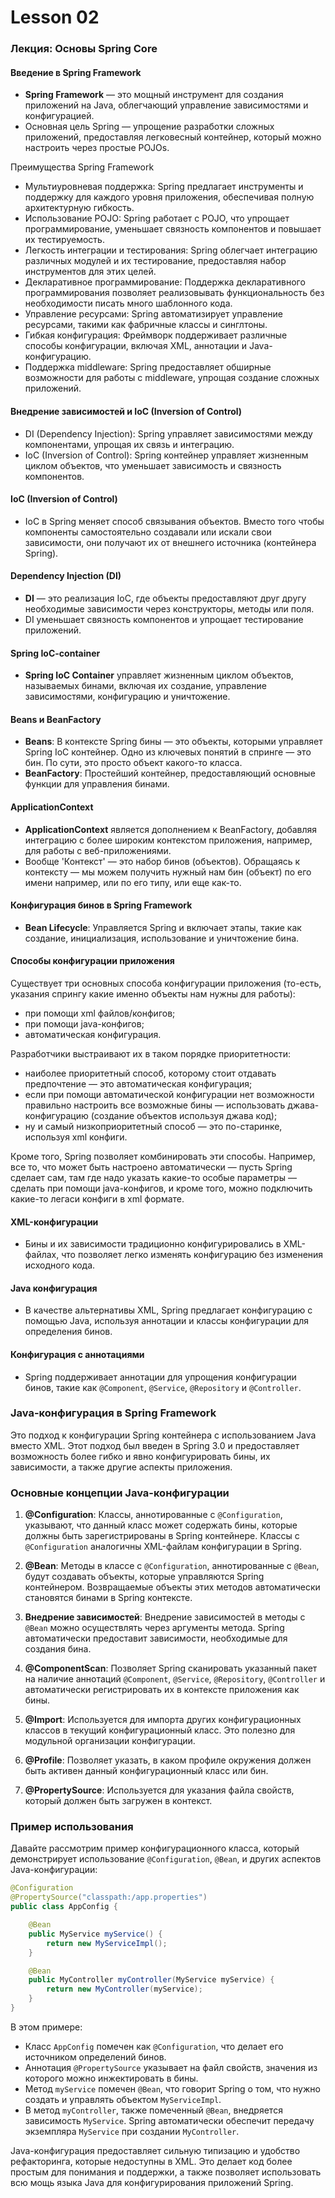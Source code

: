 # Lesson 02


### Лекция: Основы Spring Core

#### Введение в Spring Framework
- **Spring Framework** — это мощный инструмент для создания приложений на Java, облегчающий управление зависимостями и конфигурацией.
- Основная цель Spring — упрощение разработки сложных приложений, предоставляя легковесный контейнер, который можно настроить через простые POJOs.

Преимущества Spring Framework

- Мультиуровневая поддержка: Spring предлагает инструменты и поддержку для каждого уровня приложения, обеспечивая полную архитектурную гибкость.
- Использование POJO: Spring работает с POJO, что упрощает программирование, уменьшает связность компонентов и повышает их тестируемость.
- Легкость интеграции и тестирования: Spring облегчает интеграцию различных модулей и их тестирование, предоставляя набор инструментов для этих целей.
- Декларативное программирование: Поддержка декларативного программирования позволяет реализовывать функциональность без необходимости писать много шаблонного кода.
- Управление ресурсами: Spring автоматизирует управление ресурсами, такими как фабричные классы и синглтоны.
- Гибкая конфигурация: Фреймворк поддерживает различные способы конфигурации, включая XML, аннотации и Java-конфигурацию.
- Поддержка middleware: Spring предоставляет обширные возможности для работы с middleware, упрощая создание сложных приложений.

#### Внедрение зависимостей и IoC (Inversion of Control)

- DI (Dependency Injection): Spring управляет зависимостями между компонентами, упрощая их связь и интеграцию.
- IoC (Inversion of Control): Spring контейнер управляет жизненным циклом объектов, что уменьшает зависимость и связность компонентов.

#### IoC (Inversion of Control)
- IoC в Spring меняет способ связывания объектов. Вместо того чтобы компоненты самостоятельно создавали или искали свои зависимости, они получают их от внешнего источника (контейнера Spring).

#### Dependency Injection (DI)
- **DI** — это реализация IoC, где объекты предоставляют друг другу необходимые зависимости через конструкторы, методы или поля.
- DI уменьшает связность компонентов и упрощает тестирование приложений.

#### Spring IoC-container
- **Spring IoC Container** управляет жизненным циклом объектов, называемых бинами, включая их создание, управление зависимостями, конфигурацию и уничтожение.

#### Beans и BeanFactory
- **Beans**: В контексте Spring бины — это объекты, которыми управляет Spring IoC контейнер. Одно из ключевых понятий в спринге — это бин. По сути, это просто объект какого-то класса.
- **BeanFactory**: Простейший контейнер, предоставляющий основные функции для управления бинами.

#### ApplicationContext
- **ApplicationContext** является дополнением к BeanFactory, добавляя интеграцию с более широким контекстом приложения, например, для работы с веб-приложениями.
- Вообще 'Контекст' — это набор бинов (объектов). Обращаясь к контексту — мы можем получить нужный нам бин (объект) по его имени например, или по его типу, или еще как-то.

#### Конфигурация бинов в Spring Framework
- **Bean Lifecycle**: Управляется Spring и включает этапы, такие как создание, инициализация, использование и уничтожение бина.

#### Способы конфигурации приложения
Существует три основных способа конфигурации приложения (то-есть, указания спрингу какие именно объекты нам нужны для работы):

- при помощи xml файлов/конфигов;
- при помощи java-конфигов;
- автоматическая конфигурация.

Разработчики выстраивают их в таком порядке приоритетности:

- наиболее приоритетный способ, которому стоит отдавать предпочтение — это автоматическая конфигурация;
- если при помощи автоматической конфигурации нет возможности правильно настроить все возможные бины — использовать джава-конфигурацию (создание объектов используя джава код);
- ну и самый низкоприоритетный способ — это по-старинке, используя xml конфиги.

Кроме того, Spring позволяет комбинировать эти способы. Например, все то, что может быть настроено автоматически — пусть Spring сделает сам, там где надо указать какие-то особые параметры — сделать при помощи java-конфигов, и кроме того, можно подключить какие-то легаси конфиги в xml формате.

#### XML-конфигурации
- Бины и их зависимости традиционно конфигурировались в XML-файлах, что позволяет легко изменять конфигурацию без изменения исходного кода.

#### Java конфигурация
- В качестве альтернативы XML, Spring предлагает конфигурацию с помощью Java, используя аннотации и классы конфигурации для определения бинов.

#### Конфигурация с аннотациями
- Spring поддерживает аннотации для упрощения конфигурации бинов, такие как `@Component`, `@Service`, `@Repository` и `@Controller`.

### Java-конфигурация в Spring Framework 

Это подход к конфигурации Spring контейнера с использованием Java вместо XML. Этот подход был введен в Spring 3.0 и предоставляет возможность более гибко и явно конфигурировать бины, их зависимости, а также другие аспекты приложения.

### Основные концепции Java-конфигурации

1. **@Configuration**: Классы, аннотированные с `@Configuration`, указывают, что данный класс может содержать бины, которые должны быть зарегистрированы в Spring контейнере. Классы с `@Configuration` аналогичны XML-файлам конфигурации в Spring.

2. **@Bean**: Методы в классе с `@Configuration`, аннотированные с `@Bean`, будут создавать объекты, которые управляются Spring контейнером. Возвращаемые объекты этих методов автоматически становятся бинами в Spring контексте.

3. **Внедрение зависимостей**: Внедрение зависимостей в методы с `@Bean` можно осуществлять через аргументы метода. Spring автоматически предоставит зависимости, необходимые для создания бина.

4. **@ComponentScan**: Позволяет Spring сканировать указанный пакет на наличие аннотаций `@Component`, `@Service`, `@Repository`, `@Controller` и автоматически регистрировать их в контексте приложения как бины.

5. **@Import**: Используется для импорта других конфигурационных классов в текущий конфигурационный класс. Это полезно для модульной организации конфигурации.

6. **@Profile**: Позволяет указать, в каком профиле окружения должен быть активен данный конфигурационный класс или бин.

7. **@PropertySource**: Используется для указания файла свойств, который должен быть загружен в контекст.

### Пример использования

Давайте рассмотрим пример конфигурационного класса, который демонстрирует использование `@Configuration`, `@Bean`, и других аспектов Java-конфигурации:

```java
@Configuration
@PropertySource("classpath:/app.properties")
public class AppConfig {

    @Bean
    public MyService myService() {
        return new MyServiceImpl();
    }

    @Bean
    public MyController myController(MyService myService) {
        return new MyController(myService);
    }
}
```

В этом примере:

- Класс `AppConfig` помечен как `@Configuration`, что делает его источником определений бинов.
- Аннотация `@PropertySource` указывает на файл свойств, значения из которого можно инжектировать в бины.
- Метод `myService` помечен `@Bean`, что говорит Spring о том, что нужно создать и управлять объектом `MyServiceImpl`.
- В метод `myController`, также помеченный `@Bean`, внедряется зависимость `MyService`. Spring автоматически обеспечит передачу экземпляра `MyService` при создании `MyController`.

Java-конфигурация предоставляет сильную типизацию и удобство рефакторинга, которые недоступны в XML. Это делает код более простым для понимания и поддержки, а также позволяет использовать всю мощь языка Java для конфигурирования приложений Spring.